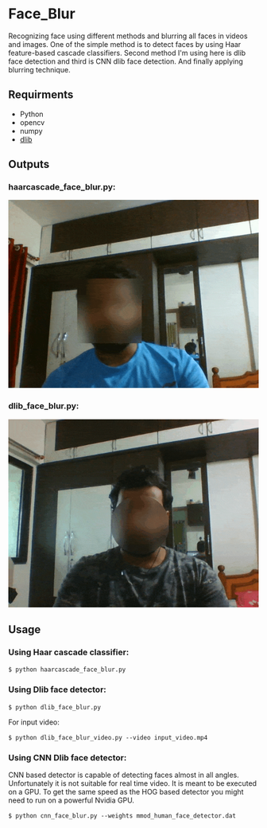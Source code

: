 # Face_Blur
Recognizing face using different methods and blurring all faces in videos and images. One of the simple method is to detect faces by using Haar feature-based cascade classifiers. Second method I'm using here is dlib face detection and third is CNN dlib face detection. And finally applying blurring technique.

## Requirments

- Python
- opencv
- numpy
- [dlib](https://pypi.org/project/dlib/)

## Outputs

### haarcascade_face_blur.py:

![alt text](output/haarcascade_face_blur.gif)

### dlib_face_blur.py:

![alt text](output/dlib_face_blur.gif)

## Usage

### Using Haar cascade classifier:

```
$ python haarcascade_face_blur.py
```

### Using Dlib face detector:

```
$ python dlib_face_blur.py
```

For input video:
```
$ python dlib_face_blur_video.py --video input_video.mp4
```

### Using CNN Dlib face detector:

CNN based detector is capable of detecting faces almost in all angles. Unfortunately it is not suitable for real time video. It is meant to be executed on a GPU. To get the same speed as the HOG based detector you might need to run on a powerful Nvidia GPU.

```
$ python cnn_face_blur.py --weights mmod_human_face_detector.dat
```
